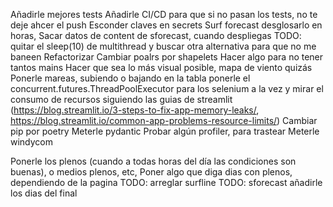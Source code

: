 Añadirle mejores tests
Añadirle CI/CD para que si no pasan los tests, no te deje ahcer el push
Esconder claves en secrets
Surf forecast desglosarlo en horas, Sacar datos de content de sforecast, cuando despliegas
TODO: quitar el sleep(10) de multithread y buscar otra alternativa para que no me baneen
Refactorizar
Cambiar poalrs por shapelets
Hacer algo para no tener tantos mains
Hacer que sea lo más visual posible, mapa de viento quizás
Ponerle mareas, subiendo o bajando en la tabla
ponerle el concurrent.futures.ThreadPoolExecutor para los selenium a la vez y mirar el consumo de recursos siguiendo las guias de streamlit
(https://blog.streamlit.io/3-steps-to-fix-app-memory-leaks/, https://blog.streamlit.io/common-app-problems-resource-limits/)
Cambiar pip por poetry
Meterle pydantic
Probar algún profiler, para trastear
Meterle windycom

Ponerle los plenos (cuando a todas horas del día las condiciones son buenas), o medios plenos, etc, Poner algo que diga dias con plenos, dependiendo de la pagina
TODO: arreglar surfline
TODO: sforecast añadirle los dias del final